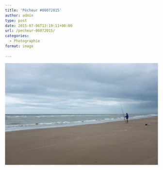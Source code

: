 ```yaml
---
title: 'Pêcheur #06072015'
author: admin
type: post
date: 2015-07-06T13:19:11+00:00
url: /pecheur-06072015/
categories:
  - Photographie
format: image

---
```

![Pêcheur #06072015](./X100_05072015_170528.jpg)